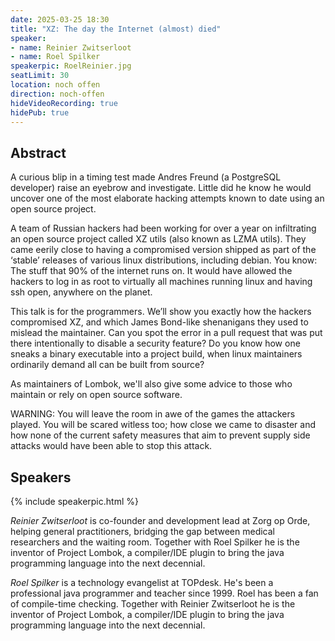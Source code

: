 ```yaml
---
date: 2025-03-25 18:30
title: "XZ: The day the Internet (almost) died"
speaker:
- name: Reinier Zwitserloot
- name: Roel Spilker
speakerpic: RoelReinier.jpg
seatLimit: 30
location: noch offen
direction: noch-offen
hideVideoRecording: true
hidePub: true
---
```


## Abstract

A curious blip in a timing test made Andres Freund (a PostgreSQL developer) raise an eyebrow and investigate. Little did he know he would uncover one of the most elaborate hacking attempts known to date using an open source project.

A team of Russian hackers had been working for over a year on infiltrating an open source project called XZ utils (also known as LZMA utils). They came eerily close to having a compromised version shipped as part of the ‘stable’ releases of various linux distributions, including debian. You know: The stuff that 90% of the internet runs on. It would have allowed the hackers to log in as root to virtually all machines running linux and having ssh open, anywhere on the planet.

This talk is for the programmers. We’ll show you exactly how the hackers compromised XZ, and which James Bond-like shenanigans they used to mislead the maintainer. Can you spot the error in a pull request that was put there intentionally to disable a security feature? Do you know how one sneaks a binary executable into a project build, when linux maintainers ordinarily demand all can be built from source?

As maintainers of Lombok, we'll also give some advice to those who maintain or rely on open source software.

WARNING: You will leave the room in awe of the games the attackers played. You will be scared witless too; how close we came to disaster and how none of the current safety measures that aim to prevent supply side attacks would have been able to stop this attack.

## Speakers

{% include speakerpic.html %}

_Reinier Zwitserloot_ is co-founder and development lead at Zorg op Orde,
helping general practitioners, bridging the gap between medical researchers and the waiting room. 
Together with Roel Spilker he is the inventor of Project Lombok, 
a compiler/IDE plugin to bring the java programming language into the next decennial.

_Roel Spilker_ is a technology evangelist at TOPdesk.
He's been a professional java programmer and teacher since 1999. 
Roel has been a fan of compile-time checking.
Together with Reinier Zwitserloot he is the inventor of Project Lombok, 
a compiler/IDE plugin to bring the java programming language into the next decennial.

